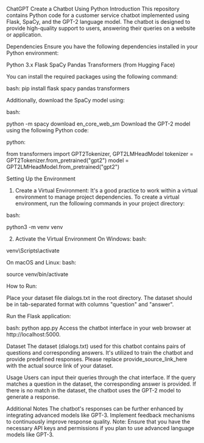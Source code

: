 
ChatGPT
Create a Chatbot Using Python
Introduction
This repository contains Python code for a customer service chatbot implemented using Flask, SpaCy, and the GPT-2 language model. The chatbot is designed to provide high-quality support to users, answering their queries on a website or application.

Dependencies
Ensure you have the following dependencies installed in your Python environment:

Python 3.x
Flask
SpaCy
Pandas
Transformers (from Hugging Face)

You can install the required packages using the following command:

bash:
pip install flask spacy pandas transformers

Additionally, download the SpaCy model using:

bash:

python -m spacy download en_core_web_sm
Download the GPT-2 model using the following Python code:

python:

from transformers import GPT2Tokenizer, GPT2LMHeadModel
tokenizer = GPT2Tokenizer.from_pretrained("gpt2")
model = GPT2LMHeadModel.from_pretrained("gpt2")

Setting Up the Environment

1. Create a Virtual Environment:
It's a good practice to work within a virtual environment to manage project dependencies. To create a virtual environment, run the following commands in your project directory:

bash:

python3 -m venv venv

2. Activate the Virtual Environment
On Windows:
bash:

venv\Scripts\activate

On macOS and Linux:
bash:

source venv/bin/activate


How to Run:

Place your dataset file dialogs.txt in the root directory. The dataset should be in tab-separated format with columns "question" and "answer".

Run the Flask application:

bash:
python app.py
Access the chatbot interface in your web browser at http://localhost:5000.

Dataset
The dataset (dialogs.txt) used for this chatbot contains pairs of questions and corresponding answers. It's utilized to train the chatbot and provide predefined responses. Please replace provide_source_link_here with the actual source link of your dataset.

Usage
Users can input their queries through the chat interface. If the query matches a question in the dataset, the corresponding answer is provided. If there is no match in the dataset, the chatbot uses the GPT-2 model to generate a response.

Additional Notes
The chatbot's responses can be further enhanced by integrating advanced models like GPT-3.
Implement feedback mechanisms to continuously improve response quality.
Note: Ensure that you have the necessary API keys and permissions if you plan to use advanced language models like GPT-3.
